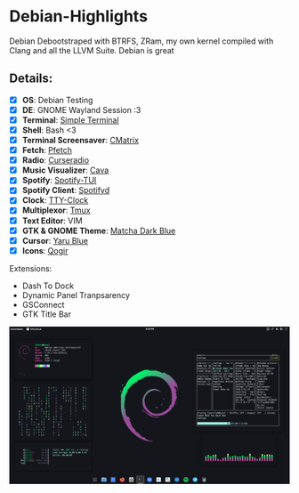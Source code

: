 # Debian-Highlights

Debian Debootstraped with BTRFS, ZRam, my own kernel compiled with Clang and all the LLVM Suite. Debian is great

## Details:

- [X] **OS**: Debian Testing
- [x] **DE**: GNOME Wayland Session :3
- [X] **Terminal**: [Simple Terminal](https://st.suckless.org/)
- [X] **Shell**: Bash <3
- [X] **Terminal Screensaver**: [CMatrix](https://github.com/abishekvashok/cmatrix)
- [X] **Fetch**: [Pfetch](https://github.com/dylanaraps/pfetch.git)
- [X] **Radio**: [Curseradio](https://github.com/chronitis/curseradio)
- [X] **Music Visualizer**: [Cava](https://github.com/karlstav/cava)
- [X] **Spotify**: [Spotify-TUI](https://github.com/Rigellute/spotify-tui)
- [X] **Spotify Client**: [Spotifyd](https://github.com/Spotifyd/spotifyd)
- [X] **Clock**: [TTY-Clock](https://github.com/xorg62/tty-clock)
- [X] **Multiplexor**: [Tmux](https://github.com/tmux/tmux)
- [X] **Text Editor**: VIM
- [X] **GTK & GNOME Theme**: [Matcha Dark Blue](https://github.com/vinceliuice/Matcha-gtk-theme)
- [X] **Cursor**: [Yaru Blue](https://github.com/Jannomag/Yaru-Colors)
- [X] **Icons**: [Qogir](https://github.com/vinceliuice/Qogir-icon-theme)

Extensions:

- Dash To Dock
- Dynamic Panel Tranpsarency
- GSConnect
- GTK Title Bar

![IMG](https://github.com/AlexisMtzGasca/Debian-Highlights/blob/main/Captura%20de%20pantalla%20de%202020-12-17%2021-29-07.png?raw=true)
